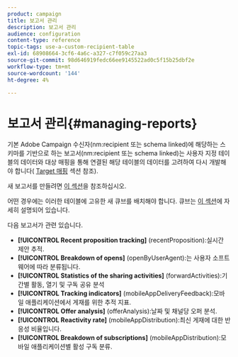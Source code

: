 ```yaml
---
product: campaign
title: 보고서 관리
description: 보고서 관리
audience: configuration
content-type: reference
topic-tags: use-a-custom-recipient-table
exl-id: 68908664-3cf6-4a6c-a327-c7f059c27aa3
source-git-commit: 98d646919fedc66ee9145522ad0c5f15b25dbf2e
workflow-type: tm+mt
source-wordcount: '144'
ht-degree: 4%

---
```


# 보고서 관리{#managing-reports}

기본 Adobe Campaign 수신자(nm:recipient 또는 schema linked)에 해당하는 스키마를 기반으로 하는 보고서(nm:recipient 또는 schema linked)는 사용자 지정 테이블의 데이터와 대상 매핑을 통해 연결된 해당 테이블의 데이터를 고려하여 다시 개발해야 합니다( [Target 매핑](../../configuration/using/target-mapping.md) 섹션 참조).

새 보고서를 만들려면 [이 섹션](../../reporting/using/about-reports-creation-in-campaign.md)을 참조하십시오.

어떤 경우에는 이러한 테이블에 고유한 새 큐브를 배치해야 합니다. 큐브는 [이 섹션](../../reporting/using/about-cubes.md)에 자세히 설명되어 있습니다.

다음 보고서가 관련 있습니다.

* **[!UICONTROL Recent proposition tracking]** (recentProposition):실시간 제안 추적.
* **[!UICONTROL Breakdown of opens]** (openByUserAgent):는 사용자 소프트웨어에 따라 분류됩니다.
* **[!UICONTROL Statistics of the sharing activities]** (forwardActivities):기간별 활동, 열기 및 구독 공유 분석
* **[!UICONTROL Tracking indicators]** (mobileAppDeliveryFeedback):모바일 애플리케이션에서 게재를 위한 추적 지표.
* **[!UICONTROL Offer analysis]** (offerAnalysis):날짜 및 채널당 오퍼 분석.
* **[!UICONTROL Reactivity rate]** (mobileAppDistribution):최신 게재에 대한 반응성 비율입니다.
* **[!UICONTROL Breakdown of subscriptions]** (mobileAppDistribution):모바일 애플리케이션별 활성 구독 분류.
